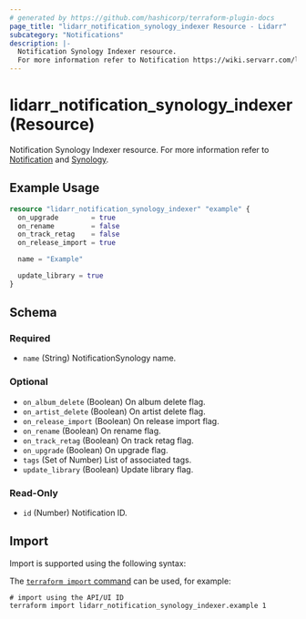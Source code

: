 ```yaml
---
# generated by https://github.com/hashicorp/terraform-plugin-docs
page_title: "lidarr_notification_synology_indexer Resource - Lidarr"
subcategory: "Notifications"
description: |-
  Notification Synology Indexer resource.
  For more information refer to Notification https://wiki.servarr.com/lidarr/settings#connect and Synology https://wiki.servarr.com/lidarr/supported#synologyindexer.
---
```


# lidarr_notification_synology_indexer (Resource)

<!-- subcategory:Notifications -->
Notification Synology Indexer resource.
For more information refer to [Notification](https://wiki.servarr.com/lidarr/settings#connect) and [Synology](https://wiki.servarr.com/lidarr/supported#synologyindexer).

## Example Usage

```terraform
resource "lidarr_notification_synology_indexer" "example" {
  on_upgrade        = true
  on_rename         = false
  on_track_retag    = false
  on_release_import = true

  name = "Example"

  update_library = true
}
```

<!-- schema generated by tfplugindocs -->
## Schema

### Required

- `name` (String) NotificationSynology name.

### Optional

- `on_album_delete` (Boolean) On album delete flag.
- `on_artist_delete` (Boolean) On artist delete flag.
- `on_release_import` (Boolean) On release import flag.
- `on_rename` (Boolean) On rename flag.
- `on_track_retag` (Boolean) On track retag flag.
- `on_upgrade` (Boolean) On upgrade flag.
- `tags` (Set of Number) List of associated tags.
- `update_library` (Boolean) Update library flag.

### Read-Only

- `id` (Number) Notification ID.

## Import

Import is supported using the following syntax:

The [`terraform import` command](https://developer.hashicorp.com/terraform/cli/commands/import) can be used, for example:

```shell
# import using the API/UI ID
terraform import lidarr_notification_synology_indexer.example 1
```
